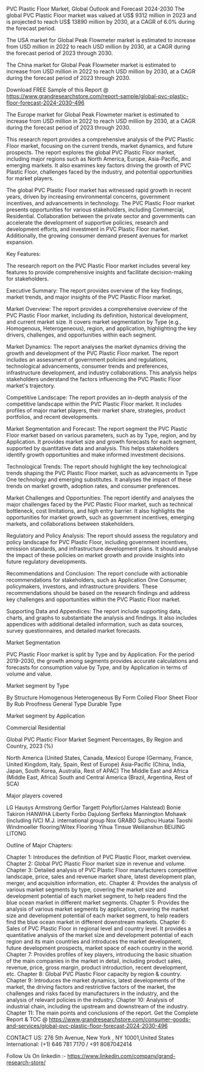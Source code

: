 PVC Plastic Floor Market, Global Outlook and Forecast 2024-2030
The global PVC Plastic Floor market was valued at US$ 9312 million in 2023 and is projected to reach US$ 13890 million by 2030, at a CAGR of 6.0% during the forecast period.

The USA market for Global Peak Flowmeter market is estimated to increase from USD million in 2022 to reach USD million by 2030, at a CAGR during the forecast period of 2023 through 2030.

The China market for Global Peak Flowmeter market is estimated to increase from USD million in 2022 to reach USD million by 2030, at a CAGR during the forecast period of 2023 through 2030.

Download FREE Sample of this Report @ https://www.grandresearchstore.com/report-sample/global-pvc-plastic-floor-forecast-2024-2030-496

The Europe market for Global Peak Flowmeter market is estimated to increase from USD million in 2022 to reach USD million by 2030, at a CAGR during the forecast period of 2023 through 2030.

This research report provides a comprehensive analysis of the PVC Plastic Floor market, focusing on the current trends, market dynamics, and future prospects. The report explores the global PVC Plastic Floor market, including major regions such as North America, Europe, Asia-Pacific, and emerging markets. It also examines key factors driving the growth of PVC Plastic Floor, challenges faced by the industry, and potential opportunities for market players.

The global PVC Plastic Floor market has witnessed rapid growth in recent years, driven by increasing environmental concerns, government incentives, and advancements in technology. The PVC Plastic Floor market presents opportunities for various stakeholders, including Commercial, Residential. Collaboration between the private sector and governments can accelerate the development of supportive policies, research and development efforts, and investment in PVC Plastic Floor market. Additionally, the growing consumer demand present avenues for market expansion.

Key Features:

The research report on the PVC Plastic Floor market includes several key features to provide comprehensive insights and facilitate decision-making for stakeholders.

Executive Summary: The report provides overview of the key findings, market trends, and major insights of the PVC Plastic Floor market.

Market Overview: The report provides a comprehensive overview of the PVC Plastic Floor market, including its definition, historical development, and current market size. It covers market segmentation by Type (e.g., Homogenous, Heterogeneous), region, and application, highlighting the key drivers, challenges, and opportunities within each segment.

Market Dynamics: The report analyses the market dynamics driving the growth and development of the PVC Plastic Floor market. The report includes an assessment of government policies and regulations, technological advancements, consumer trends and preferences, infrastructure development, and industry collaborations. This analysis helps stakeholders understand the factors influencing the PVC Plastic Floor market's trajectory.

Competitive Landscape: The report provides an in-depth analysis of the competitive landscape within the PVC Plastic Floor market. It includes profiles of major market players, their market share, strategies, product portfolios, and recent developments.

Market Segmentation and Forecast: The report segment the PVC Plastic Floor market based on various parameters, such as by Type, region, and by Application. It provides market size and growth forecasts for each segment, supported by quantitative data and analysis. This helps stakeholders identify growth opportunities and make informed investment decisions.

Technological Trends: The report should highlight the key technological trends shaping the PVC Plastic Floor market, such as advancements in Type One technology and emerging substitutes. It analyses the impact of these trends on market growth, adoption rates, and consumer preferences.

Market Challenges and Opportunities: The report identify and analyses the major challenges faced by the PVC Plastic Floor market, such as technical bottleneck, cost limitations, and high entry barrier. It also highlights the opportunities for market growth, such as government incentives, emerging markets, and collaborations between stakeholders.

Regulatory and Policy Analysis: The report should assess the regulatory and policy landscape for PVC Plastic Floor, including government incentives, emission standards, and infrastructure development plans. It should analyse the impact of these policies on market growth and provide insights into future regulatory developments.

Recommendations and Conclusion: The report conclude with actionable recommendations for stakeholders, such as Application One Consumer, policymakers, investors, and infrastructure providers. These recommendations should be based on the research findings and address key challenges and opportunities within the PVC Plastic Floor market.

Supporting Data and Appendices: The report include supporting data, charts, and graphs to substantiate the analysis and findings. It also includes appendices with additional detailed information, such as data sources, survey questionnaires, and detailed market forecasts.

Market Segmentation

PVC Plastic Floor market is split by Type and by Application. For the period 2019-2030, the growth among segments provides accurate calculations and forecasts for consumption value by Type, and by Application in terms of volume and value.

Market segment by Type

By Structure
Homogenous
Heterogeneous
By Form
Coiled Floor
Sheet Floor
By Rub Proofness
General Type
Durable Type

Market segment by Application

Commercial
Residential

Global PVC Plastic Floor Market Segment Percentages, By Region and Country, 2023 (%)

North America (United States, Canada, Mexico)
Europe (Germany, France, United Kingdom, Italy, Spain, Rest of Europe)
Asia-Pacific (China, India, Japan, South Korea, Australia, Rest of APAC)
The Middle East and Africa (Middle East, Africa)
South and Central America (Brazil, Argentina, Rest of SCA)

Major players covered

LG Hausys
Armstrong
Gerflor
Targett
Polyflor(James Halstead)
Bonie
Takiron
HANWHA
Liberty
Forbo
Dajulong
Serfleks
Mannington
Mohawk (including IVC)
M.J. international group
Nox
GRABO
Suzhou Huatai
Taoshi
Windmoeller flooring/Witex Flooring
Yihua
Tinsue
Weilianshun
BEIJING LITONG

Outline of Major Chapters:

Chapter 1: Introduces the definition of PVC Plastic Floor, market overview.
Chapter 2: Global PVC Plastic Floor market size in revenue and volume.
Chapter 3: Detailed analysis of PVC Plastic Floor manufacturers competitive landscape, price, sales and revenue market share, latest development plan, merger, and acquisition information, etc.
Chapter 4: Provides the analysis of various market segments by type, covering the market size and development potential of each market segment, to help readers find the blue ocean market in different market segments.
Chapter 5: Provides the analysis of various market segments by application, covering the market size and development potential of each market segment, to help readers find the blue ocean market in different downstream markets.
Chapter 6: Sales of PVC Plastic Floor in regional level and country level. It provides a quantitative analysis of the market size and development potential of each region and its main countries and introduces the market development, future development prospects, market space of each country in the world.
Chapter 7: Provides profiles of key players, introducing the basic situation of the main companies in the market in detail, including product sales, revenue, price, gross margin, product introduction, recent development, etc.
Chapter 8: Global PVC Plastic Floor capacity by region & country.
Chapter 9: Introduces the market dynamics, latest developments of the market, the driving factors and restrictive factors of the market, the challenges and risks faced by manufacturers in the industry, and the analysis of relevant policies in the industry.
Chapter 10: Analysis of industrial chain, including the upstream and downstream of the industry.
Chapter 11: The main points and conclusions of the report.
Get the Complete Report & TOC @ https://www.grandresearchstore.com/consumer-goods-and-services/global-pvc-plastic-floor-forecast-2024-2030-496

CONTACT US:
276 5th Avenue, New York , NY 10001,United States
International: (+1) 646 781 7170 / +91 8087042414

Follow Us On linkedin :- https://www.linkedin.com/company/grand-research-store/
